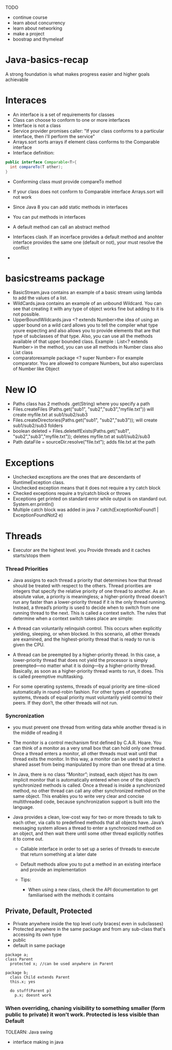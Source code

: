 TODO
- continue course
- learn about concurrency
- learn about networking
- make a project
- boostrap and thymeleaf

# Java-basics-recap
A strong foundation is what makes progress easier and higher goals achievable

# Interaces

- An interface is a set of requirements for classes
- Class can choose to conform to one or more interfaces
- Interface is not a class
- Service provider promises caller: "If your class conforms to a particular interface, then i'll perform the service"
- Arrays.sort sorts arrays if element class conforms to the Comparable interface
- Interface definition: 
  
```java
public interface Comparable<T>{
  int compareTo(T other);
}
```
- Conforming class must provide compareTo method
- If your class does not conform to Comparable interface Arrays.sort will not work

- Since Java 8 you can add static methods in interfaces
- You can put methods in interfaces
- A default method can call an abstract method
- Interfaces clash. If an incerface provides a default method and anohter interface provides the same one (default or not), your must resolve the conflict
- 

# basicstreams package
- BasicStream.java contains an example of a basic stream using lambda to add the values of a list. <understanded>
- WildCards.java contains an example of an unbound Wildcard. You can see that creating it with any type of object works fine but adding to it is not possible.
- UpperBoundWildcards.java <? extends Number>the idea of using an upper bound on a wild card allows you to tell the compiler what type youre expecting and also allows you to provide elements that are that type of subclasses of that type.
Also, you can use all the methods available of that upper bounded class. 
Example : 
List<? extends Number>
in the method, you can use all methods in Number class also List class
- comparatorexample package <? super Number> For example comparator. You are allowed to compare Numbers, but also superclass of Number like Object

# New IO
- Paths class has 2 methods .get(String) where you specify a path
- Files.createFiles (Paths.get("sub1", "sub2","sub3","myfile.txt")) will create myfile.txt at sub1/sub2/sub3
- Files.createDirectories(Paths.get("sub1", "sub2","sub3")); will create sub1/sub2/sub3 folders
- boolean deleted = Files.deleteIfExists(Paths.get("sub1", "sub2","sub3","myfile.txt")); deletes myfile.txt at sub1/sub2/sub3
- Path dataFile = sourceDir.resolve("file.txt"); adds file.txt at the path

# Exceptions
- Unchecked exceptions are the ones that are descendants of RuntimeException class. 
- Unchecked exception means that it does not require a try catch block
- Checked exceptions require a try/catch block or throws
- Exceptions get printed on standard error while output is on standard out. System.err.println()
- Multiple catch block was added in java 7  catch(ExceptionNoFound1 | ExceptionFoundNot2 e)


# Threads
- Executor are the highest level. you Provide threads and it caches starts/stops them

### Thread Priorities
- Java assigns to each thread a priority that determines how that thread should be treated with respect to the others. Thread priorities are integers that specify the relative priority of one thread to another. As an absolute value, a priority is meaningless; a higher-priority thread doesn’t run any faster than a lower-priority thread if it is the only thread running. Instead, a thread’s priority is used to decide when to switch from one running thread to the next. This is called a context switch. The rules that determine when a context switch takes place are simple:

- A thread can voluntarily relinquish control. This occurs when explicitly yielding, sleeping, or when blocked. In this scenario, all other threads are examined, and the highest-priority thread that is ready to run is given the CPU.

- A thread can be preempted by a higher-priority thread. In this case, a lower-priority thread that does not yield the processor is simply preempted—no matter what it is doing—by a higher-priority thread. Basically, as soon as a higher-priority thread wants to run, it does. This is called preemptive multitasking.

- For some operating systems, threads of equal priority are time-sliced automatically in round-robin fashion. For other types of operating systems, threads of equal priority must voluntarily yield control to their peers. If they don’t, the other threads will not run.



### Syncronization
- you must prevent one thread from writing data while another thread is in the middle of reading it
- The monitor is a control mechanism first defined by C.A.R. Hoare. You can think of a monitor as a very small box that can hold only one thread. Once a thread enters a monitor, all other threads must wait until that thread exits the monitor. In this way, a monitor can be used to protect a shared asset from being manipulated by more than one thread at a time.
- In Java, there is no class “Monitor”; instead, each object has its own implicit monitor that is automatically entered when one of the object’s synchronized methods is called. Once a thread is inside a synchronized method, no other thread can call any other synchronized method on the same object. This enables you to write very clear and concise multithreaded code, because synchronization support is built into the language.
- Java provides a clean, low-cost way for two or more threads to talk to each other, via calls to predefined methods that all objects have. Java’s messaging system allows a thread to enter a synchronized method on an object, and then wait there until some other thread explicitly notifies it to come out.


  - Callable interface in order to set up a series of threads to execute that return something at a later date

  - Default methods allow you to put a method in an existing interface and provide an implementation

  - Tips:
    - When using a new class, check the API documentation to get familiarised with the methods it contains

## Private, Default, Protected

- Private anywhere inside the top level curly braces( even in subclasses)
- Protected anywhere in the same package and from any sub-class that's accessing its own type
- public
- default in same package

```
package a;
class Parent
  protected x; //can be used anywhere in Parent
  
package b;
  class Child extends Parent
  this.x; yes
  
  do stuff(Parent p)
    p.x; doesnt work
 ```
 
 ### When overriding, chaning visibility to something smaller (form public to private) it won't work. Protected is less visible than Default
 
TOLEARN: Java swing
 - interface making in java
